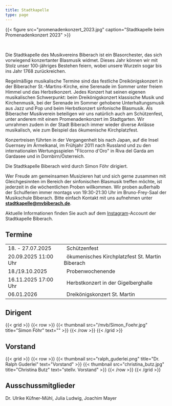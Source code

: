 ```yaml
---
title: Stadtkapelle
type: page
---
```

{{< figure src="promenadenkonzert_2023.jpg" caption="Stadtkapelle beim Promenadenkonzert 2023" >}}

<br />

Die Stadtkapelle des Musikvereins Biberach ist ein Blasorchester, das sich vorwiegend konzertanter Blasmusik widmet. Dieses Jahr können wir mit Stolz unser 100-jähriges Bestehen feiern, wobei unsere Wurzeln sogar bis ins Jahr 1768 zurückreichen.

Regelmäßige musikalische Termine sind das festliche Dreikönigskonzert in der Biberacher St.-Martins-Kirche, eine Serenade im Sommer unter freiem Himmel und das Herbstkonzert. Jedes Konzert hat seinen eigenen musikalischen Schwerpunkt: beim Dreikönigskonzert klassische Musik und Kirchenmusik, bei der Serenade im Sommer gehobene Unterhaltungsmusik aus Jazz und Pop und beim Herbstkonzert sinfonische Blasmusik. Als Biberacher Musikverein beteiligen wir uns natürlich auch am Schützenfest, unter anderem mit einem Promenadenkonzert im Stadtgarten. Wir umrahmen zudem in der Stadt Biberach immer wieder diverse Anlässe musikalisch, wie zum Beispiel das ökumenische Kirchplatzfest.

Konzertreisen führten in der Vergangenheit bis nach Japan, auf die Insel Guernsey im Ärmelkanal, im Frühjahr 2011 nach Russland und zu den internationalen Wertungsspielen "Flicorno d'Oro" in Riva del Garda am Gardasee und in Dornbirn/Österreich.

Die Stadtkapelle Biberach wird durch Simon Föhr dirigiert.

Wer Freude am gemeinsamen Musizieren hat und sich gerne zusammen mit Gleichgesinnten im Bereich der sinfonischen Blasmusik treffen möchte, ist  jederzeit in die wöchentlichen Proben willkommen. Wir proben außerhalb der Schulferien immer montags von 19:30-21:30 Uhr im Bruno-Frey-Saal der Musikschule Biberach. Bitte einfach Kontakt mit uns aufnehmen unter **stadtkapelle@mvbiberach.de**.

Aktuelle Informationen finden Sie auch auf dem [Instagram](https://instagram.com/stadtkapelle_biberach?igshid=YmMyMTA2M2Y=)-Account der Stadtkapelle Biberach.

## Termine
| | |
| ------ | ------ |
| 18. - 27.07.2025 | &nbsp;&nbsp;Schützenfest|
| 20.09.2025 11:00 Uhr | &nbsp;&nbsp;ökumenisches Kirchplatzfest St. Martin Biberach |
| 18./19.10.2025| &nbsp;&nbsp;Probenwochenende|
| 16.11.2025 17:00 Uhr | &nbsp;&nbsp;Herbstkonzert in der Gigelberghalle |
| 06.01.2026 | &nbsp;&nbsp;Dreikönigskonzert St. Martin |



## Dirigent 

{{< grid >}}
{{< row >}}
{{< thumbnail src="/mvb/Simon_Foehr.jpg" title="Simon Föhr" text="" >}}
{{< /row >}}
{{< /grid >}}   

## Vorstand
{{< grid >}}
{{< row >}}
{{< thumbnail src="ralph_guderlei.png" title="Dr. Ralph Guderlei" text="Vorstand" >}}
{{< thumbnail src="christina_butz.jpg" title="Christina Butz" text="stellv. Vorstand" >}}
{{< /row >}}
{{< /grid >}}   

## Ausschussmitglieder

Dr. Ulrike Küfner-Mühl, Julia Ludwig, Joachim Mayer